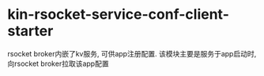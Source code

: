 # kin-rsocket-service-conf-client-starter

rsocket broker内嵌了kv服务, 可供app注册配置. 该模块主要是服务于app启动时, 向rsocket broker拉取该app配置